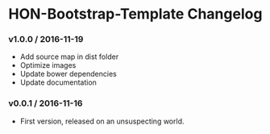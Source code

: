 HON-Bootstrap-Template Changelog
================================

### v1.0.0 / 2016-11-19

 - Add source map in dist folder
 - Optimize images
 - Update bower dependencies
 - Update documentation

### v0.0.1 / 2016-11-16

 - First version, released on an unsuspecting world.
